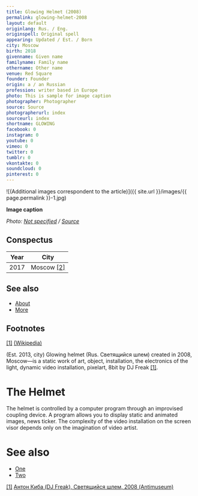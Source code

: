 ```yaml
---
title: Glowing Helmet (2008)
permalink: glowing-helmet-2008
layout: default
originlang: Rus. / Eng.
originspell: Original spell
appearing: Updated / Est. / Born
city: Moscow
birth: 2018
givenname: Given name
familyname: Family name
othername: Other name
venue: Red Square
founder: Founder
origin: a / an Russian
profession: writer based in Europe
photo: This is sample for image caption
photographer: Photographer
source: Source
photographerurl: index
sourceurl: index
shortname: GLOWING
facebook: 0
instagram: 0
youtube: 0
vimeo: 0
twitter: 0
tumblr: 0
vkontakte: 0
soundcloud: 0
pinterest: 0
---
```


![(Additional images correspondent to the article)]({{ site.url }}/images/{{ page.permalink }}-1.jpg)

**Image caption**

*Photo: [Not specified](index) / [Source](index)*

## Сonspectus

|Year|City|
|-|-|
|2017|Moscow <span id="a2">[\[2\]](#f2)</span>|

## See also

+ [About](index)
+ [More](index)

## Footnotes

[[1]](#a1) <span id="f1"></span> [(Wikipedia)](index)

(Est. 2013, city) Glowing helmet (Rus. Светящийся шлем) created in 2008, Moscow—is a static work of art, object, installation, the electronics of the light, dynamic video installation, pixelart, 8bit by DJ Freak <span id="a1">[\[1\]](#f1)</span>.



# The Helmet

The helmet is controlled by a computer program through an improvised coupling device. A program allows you to display static and animated images, news ticker. The complexity of the video installation on the screen visor depends only on the imagination of video artist.


# See also

+ [One](index)
+ [Two](index)

[[1]](#a1) <span id="f1"></span> [Антон Киба (DJ Freak), Светящийся шлем, 2008 (Antimuseum)](index)
